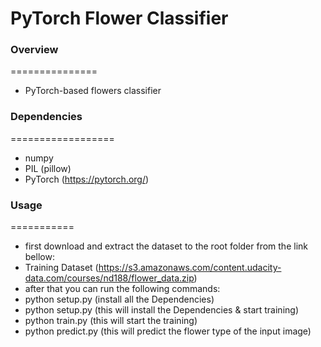 # PyTorch Flower Classifier

### Overview
===============
* PyTorch-based flowers classifier

### Dependencies
==================
* numpy
* PIL (pillow)
* PyTorch (https://pytorch.org/)

### Usage
===========
* first download and extract the dataset to the root folder from the link bellow:
* Training Dataset (https://s3.amazonaws.com/content.udacity-data.com/courses/nd188/flower_data.zip)
* after that you can run the following commands:
* python setup.py (install all the Dependencies)
* python setup.py (this will install the Dependencies & start training)
* python train.py (this will start the training)
* python predict.py <path to the flower image> (this will predict the flower type of the input image)
